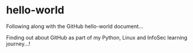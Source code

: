 # hello-world
Following along with the GitHub hello-world document...

Finding out about GitHub as part of my Python, Linux and InfoSec learning journey...!
